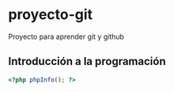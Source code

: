 # proyecto-git
Proyecto para aprender git y github

## Introducción a la programación

```php
<?php phpInfo(); ?>
```
